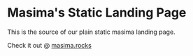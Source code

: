 # Masima's Static Landing Page
This is the source of our plain static masima landing page.

Check it out @ [masima.rocks](http://masima.rocks)
